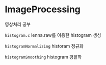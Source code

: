 # ImageProcessing
영상처리 공부

`histogram.c` lenna.raw를 이용한 histogram 생성

`histogramNormalizing` historam 정규화

`histogramSmoothing` histogram 평활화
